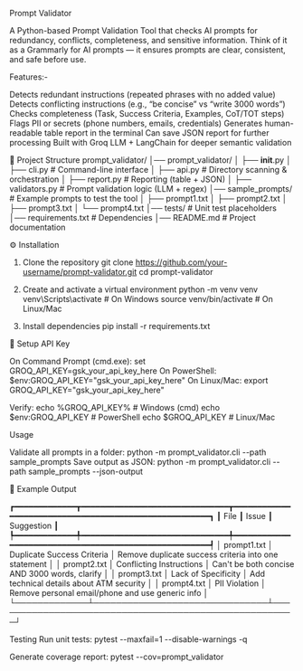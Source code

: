 Prompt Validator

A Python-based Prompt Validation Tool that checks AI prompts for redundancy, conflicts, completeness, and sensitive information.
Think of it as a Grammarly for AI prompts — it ensures prompts are clear, consistent, and safe before use.

Features:-

 Detects redundant instructions (repeated phrases with no added value)
 Detects conflicting instructions (e.g., “be concise” vs “write 3000 words”)
 Checks completeness (Task, Success Criteria, Examples, CoT/TOT steps)
 Flags PII or secrets (phone numbers, emails, credentials)
 Generates human-readable table report in the terminal
 Can save JSON report for further processing
 Built with Groq LLM + LangChain for deeper semantic validation

 📂 Project Structure
 prompt_validator/
│── prompt_validator/
│   ├── __init__.py
│   ├── cli.py         # Command-line interface
│   ├── api.py         # Directory scanning & orchestration
│   ├── report.py      # Reporting (table + JSON)
│   ├── validators.py  # Prompt validation logic (LLM + regex)
│── sample_prompts/    # Example prompts to test the tool
│   ├── prompt1.txt
│   ├── prompt2.txt
│   ├── prompt3.txt
│   └── prompt4.txt
│── tests/             # Unit test placeholders
│── requirements.txt   # Dependencies
│── README.md          # Project documentation

⚙️ Installation
1. Clone the repository
git clone https://github.com/your-username/prompt-validator.git
cd prompt-validator

2. Create and activate a virtual environment
python -m venv venv
venv\Scripts\activate    # On Windows
source venv/bin/activate # On Linux/Mac

3. Install dependencies
pip install -r requirements.txt

🔑 Setup API Key

On Command Prompt (cmd.exe):
set GROQ_API_KEY=gsk_your_api_key_here
On PowerShell:
$env:GROQ_API_KEY="gsk_your_api_key_here"
On Linux/Mac:
export GROQ_API_KEY="gsk_your_api_key_here"

Verify:
echo %GROQ_API_KEY%   # Windows (cmd)
echo $env:GROQ_API_KEY  # PowerShell
echo $GROQ_API_KEY    # Linux/Mac

Usage

Validate all prompts in a folder:
python -m prompt_validator.cli --path sample_prompts
Save output as JSON:
python -m prompt_validator.cli --path sample_prompts --json-output

📝 Example Output

┏━━━━━━━━━━━━━┳━━━━━━━━━━━━━━━━━━━━━━━━━━━━━━━┳━━━━━━━━━━━━━━━━━━━━━━━━━━━━━━━━━━━━━━━━━━━━━━━━━━━━━━┓
┃ File        ┃ Issue                         ┃ Suggestion                                           ┃
┡━━━━━━━━━━━━━╇━━━━━━━━━━━━━━━━━━━━━━━━━━━━━━━╇━━━━━━━━━━━━━━━━━━━━━━━━━━━━━━━━━━━━━━━━━━━━━━━━━━━━━━┩
│ prompt1.txt │ Duplicate Success Criteria    │ Remove duplicate success criteria into one statement │
│ prompt2.txt │ Conflicting Instructions      │ Can't be both concise AND 3000 words, clarify        │
│ prompt3.txt │ Lack of Specificity           │ Add technical details about ATM security             │
│ prompt4.txt │ PII Violation                 │ Remove personal email/phone and use generic info     │
└─────────────┴───────────────────────────────┴──────────────────────────────────────────────────────┘

Testing
Run unit tests:
pytest --maxfail=1 --disable-warnings -q

Generate coverage report:
pytest --cov=prompt_validator







